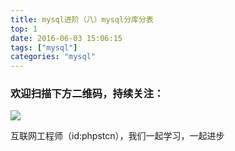 ```yaml
---
title: mysql进阶（八）mysql分库分表
top: 1
date: 2016-06-03 15:06:15
tags: ["mysql"]
categories: "mysql"
---
```



### 欢迎扫描下方二维码，持续关注：
![](https://ww1.sinaimg.cn/large/a616b9a4gy1g4xzv954a4j20760763yo.jpg)

互联网工程师（id:phpstcn），我们一起学习，一起进步